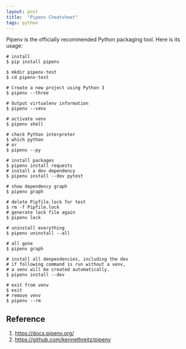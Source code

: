 ```yaml
---
layout: post
title:  "Pipenv Cheatsheet"
tags: python
---
```


Pipenv is the officially recommended Python packaging tool. Here is its usage:

```
# install
$ pip install pipenv

$ mkdir pipenv-test
$ cd pipenv-test

# Create a new project using Python 3
$ pipenv --three

# Output virtualenv information
$ pipenv --venv

# activate venv
$ pipenv shell

# check Python interpreter
$ which python
# or
$ pipenv --py

# install packages
$ pipenv install requests
# install a dev dependency
$ pipenv install --dev pytest 

# show dependency graph
$ pipenv graph

# delete Pipfile.lock for test
$ rm -f Pipfile.lock
# generate lock file again
$ pipenv lock

# uninstall everything
$ pipenv uninstall --all

# all gone
$ pipenv graph

# install all denpendencies, including the dev
# if following command is run without a venv,
# a venv will be created automatically.
$ pipenv install --dev

# exit from venv
$ exit
# remove venv
$ pipenv --rm
```

## Reference
1. <https://docs.pipenv.org/>
1. <https://github.com/kennethreitz/pipenv>
